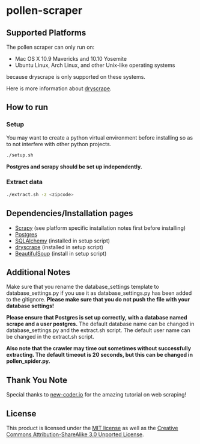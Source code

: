 # pollen-scraper

## Supported Platforms ##
The pollen scraper can only run on:
* Mac OS X 10.9 Mavericks and 10.10 Yosemite
* Ubuntu Linux, Arch Linux, and other Unix-like operating systems

because dryscrape is only supported on these systems.

Here is more information about [dryscrape](https://github.com/niklasb/dryscrape/blob/master/README.md).

## How to run ##

### Setup ###
You may want to create a python virtual environment before installing so as to not interfere with other python projects.
```bash
./setup.sh
```
**Postgres and scrapy should be set up independently.**

### Extract data ###
```bash
./extract.sh -z <zipcode>
```

## Dependencies/Installation pages ##
* [Scrapy](http://doc.scrapy.org/en/latest/intro/install.html) (see platform specific installation notes first before installing)
* [Postgres](https://help.ubuntu.com/community/PostgreSQL)
* [SQLAlchemy](http://docs.sqlalchemy.org/en/latest/intro.html) (installed in setup script)
* [dryscrape](http://dryscrape.readthedocs.io/en/latest/installation.html) (installed in setup script)
* [BeautifulSoup](https://www.crummy.com/software/BeautifulSoup/bs4/doc/) (install in setup script)

## Additional Notes ##
Make sure that you rename the database_settings template to database_settings.py if you use it as database_settings.py has been added to the gitignore.
**Please make sure that you do not push the file with your database settings!**

**Please ensure that Postgres is set up correctly, with a database named scrape and a user postgres.** The default database name can be changed in database_settings.py and the extract.sh script. The default user name can be changed in the extract.sh script.

**Also note that the crawler may time out sometimes without successfully extracting. The default timeout is 20 seconds, but this can be changed in pollen_spider.py.**

## Thank You Note ##
Special thanks to [new-coder.io](new-coder.io) for the amazing tutorial on web scraping!

## License ##
This product is licensed under the [MIT license](LICENSE) as well as the
[Creative Commons Attribution-ShareAlike 3.0 Unported License](https://creativecommons.org/licenses/by-sa/3.0/deed.en_US).